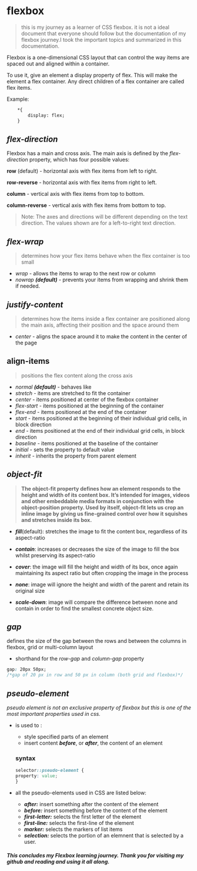 # flexbox
> this is my journey as a learner of CSS flexbox. it is not a ideal document that everyone should follow but the documentation of my flexbox journey.I took the  important topics and summarized in this documentation.

 Flexbox is a one-dimensional CSS layout that can control the way items are spaced out and aligned within a container.

To use it, give an element a display property of flex. This will make the element a flex container. Any direct children of a flex container are called flex items.

Example: 
```html
    *{
        display: flex; 
    }
```
## *flex-direction*
Flexbox has a main and cross axis. The main axis is defined by the *flex-direction* property, which has four possible values:

**row** (default) - horizontal axis with flex items from left to right.

**row-reverse** - horizontal axis with flex items from right to left.

**column** - vertical axis with flex items from top to bottom.

**column-reverse** - vertical axis with flex items from bottom to top.

>Note: The axes and directions will be different depending on the text direction. The values shown are for a left-to-right text direction.

## *flex-wrap*
>determines how your flex items behave when the flex container is too small
*  *wrap* - allows the items to wrap to the next row or column
*   *nowrap **(default)*** - prevents your items from wrapping and shrink them if needed.

## *justify-content*
  >determines how the items inside a flex container are positioned along the main axis, affecting their position and the space around them
* *center* - aligns the space around it to make the content in the center of the page
  
## align-items
> positions the flex content along the cross axis

* *normal	**(default)*** - behaves like
* *stretch* - items are stretched to fit the container
* *center* - items positioned at center of the flexbox container
* *flex-start* - items positioned at the beginning of the container
* *flex-end* - items positioned at the end of the container
* *start* - items positioned at the beginning of their individual grid cells, in block direction
* *end* - items positioned at the end of their individual grid cells, in block direction
* *baseline* - items positioned at the baseline of the container
* *initial* - sets the property to default value
* *inherit* - inherits the property from parent element

## *object-fit*
> **The object-fit property defines how an element responds to the height and width of its content box. It’s intended for images, videos and other embeddable media formats in conjunction with the object-position property. Used by itself, object-fit lets us crop an inline image by giving us fine-grained control over how it squishes and stretches inside its box.**

* ***fill***(default):  stretches the image to fit the content box, regardless of its aspect-ratio

* ***contain***: increases or decreases the size of the image to fill the box whilst preserving its aspect-ratio 

* ***cover***: the image will fill the height and width of its box, once again maintaining its aspect ratio but often cropping the image in the process

* ***none***: image will ignore the height and width of the parent and retain its original size

* ***scale-down***: image will compare the difference between none and contain in order to find the smallest concrete object size.

## *gap*
defines the size of the gap between the rows and between the columns in flexbox, grid or multi-column layout
* shorthand for the *row-gap* and *column-gap* property

```css
gap: 20px 50px; 
/*gap of 20 px in row and 50 px in column (both grid and flexbox)*/
```

## *pseudo-element*
  *pseudo element is not an exclusive property of flexbox but this is one of the most important properties used in css.*

* is used to : 
  * style specified parts of an element
  * insert content ***before***, or ***after***, the content of an element

  ### syntax
  ``` css
  selector::pseudo-element {
  property: value;
  }
  ```

* all the pseudo-elements used in CSS are listed below:
  
    * ***after:*** insert something after the content of the element
    * ***before:*** insert something before the content of the element
    * ***first-letter:*** selects the first letter of the element
    * ***first-line:*** selects the first-line of the element
    * ***marker:*** selects the markers of list items 
    * ***selection:*** selects the portion of an elemnent that is selected by a user. 


#### *This concludes my Flexbox learning journey. Thank you for visiting my github and reading and using it all along.*
